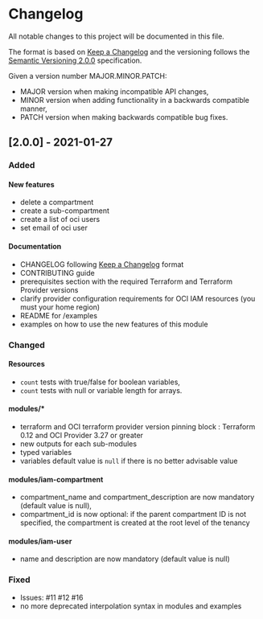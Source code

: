 
# Changelog

All notable changes to this project will be documented in this file.

The format is based on [Keep a Changelog](http://keepachangelog.com/en/1.0.0/) and the versioning follows the [Semantic Versioning 2.0.0](https://semver.org/) specification.

Given a version number MAJOR.MINOR.PATCH:

- MAJOR version when making incompatible API changes,
- MINOR version when adding functionality in a backwards compatible manner,
- PATCH version when making backwards compatible bug fixes.

## [2.0.0] - 2021-01-27

### Added

#### New features

- delete a compartment
- create a sub-compartment
- create a list of oci users
- set email of oci user

#### Documentation

- CHANGELOG following [Keep a Changelog](http://keepachangelog.com/en/1.0.0/) format
- CONTRIBUTING guide
- prerequisites section with the required Terraform and Terraform Provider versions
- clarify provider configuration requirements for OCI IAM resources (you must your home region)
- README for /examples
- examples on how to use the new features of this module

### Changed

#### Resources

- `count` tests with true/false for boolean variables,
- `count` tests with null or variable length for arrays.

#### modules/*

- terraform and OCI terraform provider version pinning block : Terraform 0.12 and OCI Provider 3.27 or greater
- new outputs for each sub-modules
- typed variables
- variables default value is `null` if there is no better advisable value

#### modules/iam-compartment

- compartment_name and compartment_description are now mandatory (default value is null),
- compartment_id is now optional: if the parent compartment ID is not specified, the compartment is created at the root level of the tenancy

#### modules/iam-user

- name and description are now mandatory (default value is null)

### Fixed

- Issues: #11 #12 #16
- no more deprecated interpolation syntax in modules and examples
